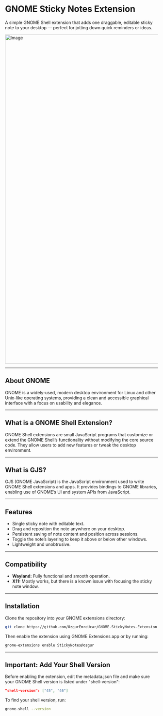 # GNOME Sticky Notes Extension

A simple GNOME Shell extension that adds one draggable, editable sticky note to your desktop — perfect for jotting down quick reminders or ideas.

<img width="1920" height="1080" alt="Image" src="https://github.com/user-attachments/assets/7330b37f-2588-45d1-aff3-710213b6e5af" />

---

## About GNOME

GNOME is a widely-used, modern desktop environment for Linux and other Unix-like operating systems, providing a clean and accessible graphical interface with a focus on usability and elegance.

---

## What is a GNOME Shell Extension?

GNOME Shell extensions are small JavaScript programs that customize or extend the GNOME Shell’s functionality without modifying the core source code. They allow users to add new features or tweak the desktop environment.

---

## What is GJS?

GJS (GNOME JavaScript) is the JavaScript environment used to write GNOME Shell extensions and apps. It provides bindings to GNOME libraries, enabling use of GNOME’s UI and system APIs from JavaScript.

---

## Features

- Single sticky note with editable text.
- Drag and reposition the note anywhere on your desktop.
- Persistent saving of note content and position across sessions.
- Toggle the note’s layering to keep it above or below other windows.
- Lightweight and unobtrusive.

---

## Compatibility

- **Wayland:** Fully functional and smooth operation.
- **X11:** Mostly works, but there is a known issue with focusing the sticky note window.

---

## Installation

Clone the repository into your GNOME extensions directory:

```bash
git clone https://github.com/OzgurEmreUcar/GNOME-StickyNotes-Extension ~/.local/share/gnome-shell/extensions/StickyNotes@ozgur
```
Then enable the extension using GNOME Extensions app or by running:

```bash
gnome-extensions enable StickyNotes@ozgur
```
---

## Important: Add Your Shell Version

Before enabling the extension, edit the metadata.json file and make sure your GNOME Shell version is listed under "shell-version":

```json
"shell-version": ["45", "46"]
```
To find your shell version, run:
```bash
gnome-shell --version

